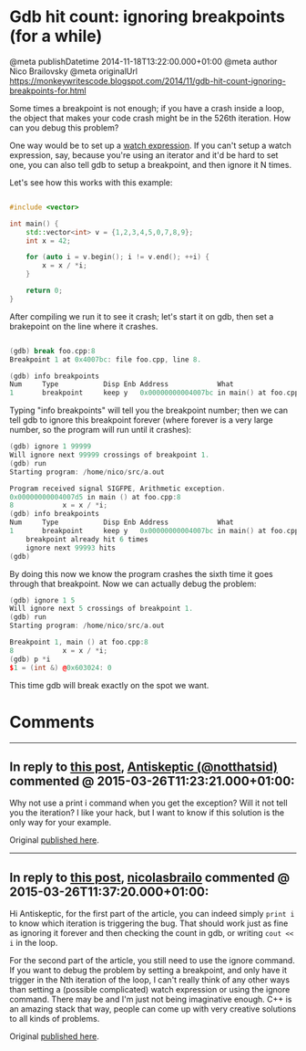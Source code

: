 # Gdb hit count: ignoring breakpoints (for a while)

@meta publishDatetime 2014-11-18T13:22:00.000+01:00
@meta author Nico Brailovsky
@meta originalUrl https://monkeywritescode.blogspot.com/2014/11/gdb-hit-count-ignoring-breakpoints-for.html

Some times a breakpoint is not enough; if you have a crash inside a loop, the object that makes your code crash might be in the 526th iteration. How can you debug this problem?

One way would be to set up a [watch expression](/blog_md/2013/0625_Watchpointsingdbwakemeupwhenfoochanges.md). If you can't setup a watch expression, say, because you're using an iterator and it'd be hard to set one, you can also tell gdb to setup a breakpoint, and then ignore it N times.

Let's see how this works with this example:

```c++

#include <vector>

int main() {
    std::vector<int> v = {1,2,3,4,5,0,7,8,9};
    int x = 42;

    for (auto i = v.begin(); i != v.end(); ++i) {
        x = x / *i;
    }

    return 0;
}
```

After compiling we run it to see it crash; let's start it on gdb, then set a brakepoint on the line where it crashes.


```c++

(gdb) break foo.cpp:8
Breakpoint 1 at 0x4007bc: file foo.cpp, line 8.

(gdb) info breakpoints
Num     Type           Disp Enb Address            What
1       breakpoint     keep y   0x00000000004007bc in main() at foo.cpp:8

```

Typing "info breakpoints" will tell you the breakpoint number; then we can tell gdb to ignore this breakpoint forever (where forever is a very large number, so the program will run until it crashes):

```c++
(gdb) ignore 1 99999
Will ignore next 99999 crossings of breakpoint 1.
(gdb) run
Starting program: /home/nico/src/a.out

Program received signal SIGFPE, Arithmetic exception.
0x00000000004007d5 in main () at foo.cpp:8
8            x = x / *i;
(gdb) info breakpoints
Num     Type           Disp Enb Address            What
1       breakpoint     keep y   0x00000000004007bc in main() at foo.cpp:8
    breakpoint already hit 6 times
    ignore next 99993 hits
(gdb)
```

By doing this now we know the program crashes the sixth time it goes through that breakpoint. Now we can actually debug the problem:

```c++
(gdb) ignore 1 5
Will ignore next 5 crossings of breakpoint 1.
(gdb) run
Starting program: /home/nico/src/a.out

Breakpoint 1, main () at foo.cpp:8
8            x = x / *i;
(gdb) p *i
$1 = (int &) @0x603024: 0
```

This time gdb will break exactly on the spot we want.


# Comments

---
## In reply to [this post](), [Antiskeptic (@notthatsid)](/blog_md/youfoundadeadlink.md) commented @ 2015-03-26T11:23:21.000+01:00:

Why not use a print i command when you get the exception? Will it not tell you the iteration? I like your hack, but I want to know if this solution is the only way for your example.

Original [published here](/blog_md/2014/1118_Gdbhitcountignoringbreakpointsforawhile.md).

---
## In reply to [this post](), [nicolasbrailo](/blog_md) commented @ 2015-03-26T11:37:20.000+01:00:

Hi Antiskeptic, for the first part of the article, you can indeed simply `print i` to know which iteration is triggering the bug. That should work just as fine as ignoring it forever and then checking the count in gdb, or writing `cout << i` in the loop.

For the second part of the article, you still need to use the ignore command. If you want to debug the problem by setting a breakpoint, and only have it trigger in the Nth iteration of the loop, I can't really think of any other ways than setting a (possible complicated) watch expression or using the ignore command. There may be and I'm just not being imaginative enough. C++ is an amazing stack that way, people can come up with very creative solutions to all kinds of problems.

Original [published here](/blog_md/2014/1118_Gdbhitcountignoringbreakpointsforawhile.md).

